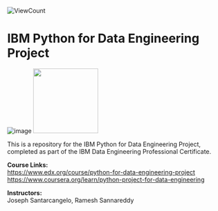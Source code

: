 ![ViewCount](https://views.whatilearened.today/views/github/mattpinkerton/IBM_Python_for_Data_Engineering_Project.svg?cache=remove)

# IBM Python for Data Engineering Project

![image](https://user-images.githubusercontent.com/85677826/150887276-c3f1e275-7ebb-4a88-b785-e4f76a61fd5d.png) <img src="https://user-images.githubusercontent.com/85677826/154824990-90d8d2d1-7b90-472c-9cb1-7a0a33541f35.png" width="150" height="150">

This is a repository for the IBM Python for Data Engineering Project, completed as part of the IBM Data Engineering Professional Certificate.

**Course Links:**\
https://www.edx.org/course/python-for-data-engineering-project \
https://www.coursera.org/learn/python-project-for-data-engineering

**Instructors:**\
Joseph Santarcangelo, Ramesh Sannareddy
